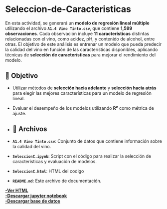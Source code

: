 # Seleccion-de-Caracteristicas

En esta actividad, se generará un **modelo de regresión lineal múltiple** utilizando el archivo **`A1.4 Vino Tinto.csv`**, que contiene **1,599 observaciones**.
Cada observación incluye **11 características** distintas relacionadas con el vino, como acidez, pH, y contenido de alcohol, entre otras. El objetivo de este análisis es entrenar 
un modelo que pueda predecir la calidad del vino en función de las características disponibles, aplicando técnicas de **selección de características** para mejorar el rendimiento del modelo.

## 🎯 Objetivo

- Utilizar métodos de **selección hacia adelante** y **selección hacia atrás** para elegir las mejores características para un modelo de regresión lineal.
- Evaluar el desempeño de los modelos utilizando **R²** como métrica de ajuste.

- ## 📂 Archivos

- **`A1.4 Vino Tinto.csv`**: Conjunto de datos que contiene información sobre la calidad del vino.
- **`SeleccionC.ipynb`**: Script con el código para realizar la selección de características y evaluación de modelos.
- **`SeleccionC.html`**: HTML del codigo 
- **`README.md`**: Este archivo de documentación.

**[-Ver HTML](SeleccionC.html)**    
**[-Descargar jupyter notebook](SeleccionC.ipynb)**  
**[-Descargar base de datos](A1.4_Vino_Tinto.csv)**  
